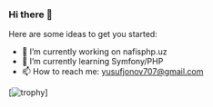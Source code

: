 ### Hi there 👋

Here are some ideas to get you started:

- 🔭 I’m currently working on nafisphp.uz
- 🌱 I’m currently learning Symfony/PHP
- 📫 How to reach me: yusufjonov707@gmail.com

[![trophy](https://github-profile-trophy.vercel.app/?username=yusufjonov707&margin-w=15&theme=kimbie_dark)]
